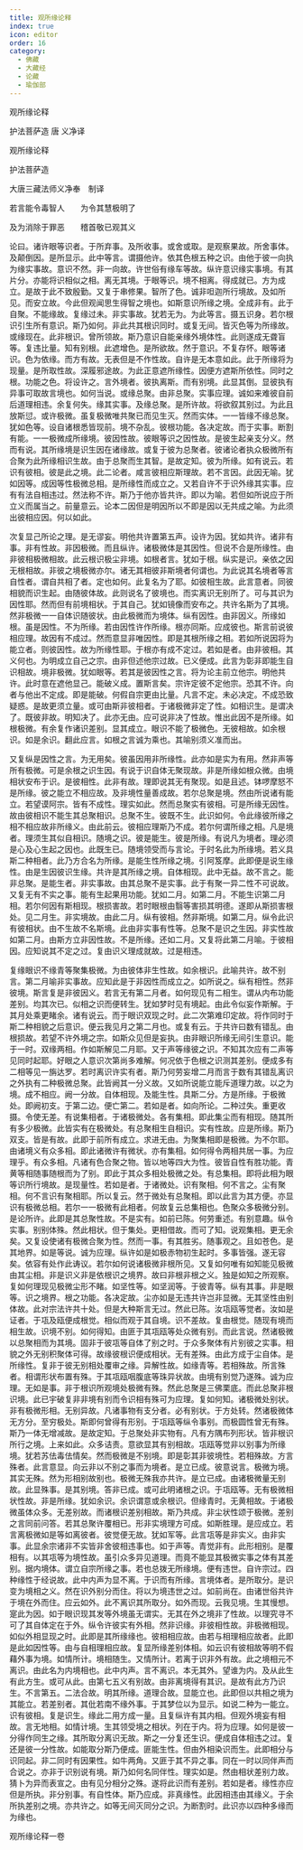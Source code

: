 ```yaml
---
title: 观所缘论释
index: true
icon: editor
order: 16
category:
  - 佛藏
  - 大藏经
  - 论藏
  - 瑜伽部
---
```


  观所缘论释  

护法菩萨造  唐 义净译  

观所缘论释  

护法菩萨造  

大唐三藏法师义净奉　制译  

若言能令毒智人　　为令其慧极明了  

及为消除于罪恶　　稽首敬已观其义  

论曰。诸许眼等识者。于所弃事。及所收事。或舍或取。是观察果故。所舍事体。及颠倒因。是所显示。此中等言。谓摄他许。依其色根五种之识。由他于彼一向执为缘实事故。意识不然。非一向故。许世俗有缘车等故。纵许意识缘实事境。有其片分。亦能将识相似之相。离无其境。于眼等识。境不相离。得成就已。方为成立。是故于此不致殷勤。又复于串修果。智所了色。诚非呾迦所行境故。及如所见。而安立故。今此但观闻思生得智之境也。如斯意识所缘之境。全成非有。此于自聚。不能缘故。复缘过未。非实事故。犹若无为。为此等言。摄五识身。若尔根识引生所有意识。斯乃如何。非此共其根识同时。或复无间。皆灭色等为所缘故。或缘现在。此非根识。曾所领故。斯乃意识自能亲缘外境体性。此则遂成无聋盲等。复违比量。知有别根。此遮增色。是所欲故。然于意识。不复存怀。眼等诸识。色为依缘。而方有故。无表但是不作性故。自许是无本意如此。此于所缘将为现量。是所取性故。深履邪途故。为此正意遮所缘性。因便方遮斯所依性。同时之根。功能之色。将设许之。言外境者。彼执离斯。而有别境。此显其倒。显彼执有异事可取故言境也。如何当说。或缘总聚。由非总聚。实事应理。诚如来难彼自前后道理相违。余复何失。缘其实事。及缘总聚。是所许故。将欲叙其别过。为此且放斯愆。或许极微。虽复极微唯共聚已而见生灭。然而实体。一一皆缘不缘总聚。犹如色等。设自诸根悉皆现前。境不杂乱。彼根功能。各决定故。而于实事。断割有能。一一极微成所缘境。彼因性故。彼眼等识之因性故。是彼生起亲支分义。然而有说。其所缘境是识生因在诸缘故。或复于彼为总聚者。彼诸论者执众极微所有合聚为此所缘相识生故。由于总聚而生其智。是故定知。彼为所缘。如有说云。若识有彼相。彼是此之境。此二论者。咸言彼相应斯理故。若不言因。此因无喻。犹如因等。成因等性极微总相。是所缘性而成立之。又若自许不于识外缘其实事。应有有法自相违过。然法称不许。斯乃于他亦皆共许。即以为喻。若但如所说应于所立义而属当之。前量意云。论本二因但是明因所以不即是因以无共成之喻。为此须出彼相应因。何以如此。  

次复显己所论之理。是无谬妄。明他共许置第五声。设许为因。犹如共许。诸非有事。非有性故。非因极微。而且纵许。诸极微体是其因性。但说不合是所缘性。由非彼相极微相故。此云根识极尘非境。如根者言。犹如于根。纵实是识。亲依之因无根相故。非彼之境极微亦尔。诸无其相彼非斯境者何谓也。为此说其名境者等言自性者。谓自共相了者。定也如何。此复名为了耶。如彼相生故。此言意者。同彼相貌而识生起。由随彼体故。此则说名了彼境也。而实离识无别所了。可与其识为因性耶。然而但有前境相状。于其自己。犹如镜像而安布之。共许名斯为了其境。然非极微一一自体识随彼状。由此极微而为境体。纵有因性。由非因义。所缘如根。虽是因性。不为所缘。若由因性许作所缘。根亦同斯。应成彼也。斯言前说彼相应理。故因有不成过。然而意显非唯因性。即是其根所缘之相。若如所说因将为能立者。则彼因性。故为所缘性耶。于根亦有成不定过。若如是者。由非彼相。其义何也。为明成立自己之宗。由非但述他宗过故。已义便成。此言为彰非即能生自识相故。境非极微。犹如眼等。若其是彼因性之言。将为论主前立他宗。明他共许。此时意在遮他显己。能破义成。置斯言矣。宗许定彼不定他宗。恐其不许。向者与他出不定成。即是能破。何假自宗更由比量。凡言不定。未必决定。不成恐致疑惑。是故更须立量。或可由斯非彼相者。于诸极微非定了性。如相识生。是谓决了。既彼非故。明知决了。此亦无由。应可说非决了性故。惟出此因不是所缘。如根极微。有余复作诸识差别。显其成立。眼识不能了极微色。无彼相故。如余根识。如是余识。翻此应言。如根之言诚为乘也。其喻别须义准而出。  

又复纵是因性之言。为无用矣。彼虽因用非所缘性。此亦如是实为有用。然非声等所有极微。可是余根之识生因。有说于识自体无聚现故。非是所缘如根众微。由境相状安布于识。是彼相性。此非有故。理即说其无有聚现。如是且述。钵啰摩怒不是所缘。彼之能立不相应故。及非境性量善成故。若尔总聚是境。然由所说诸有能立。若望谟阿宗。皆有不成性。理实如此。然而总聚实有彼相。可是所缘无因性。故由彼相识不能生其总聚相识。总聚不生。彼既不生。此识如何。令此缘彼所缘之相不相应故非所缘义。由此前云。彼相应理斯乃不成。若尔何谓所缘之相。凡是境者。理须生其似自相识。随境之识。彼是能生。彼是所缘。有说凡为境者。理必须是心及心生起之因也。此既生已。随境领受而与言论。于时名此为所缘境。若义具斯二种相者。此乃方合名为所缘。是能生性所缘之境。引阿笈摩。此即便是说生缘性。由是生因彼识生缘。共许是其所缘之境。自体相现。此中无益。故不言之。能非总聚。是能生者。非实事故。由其总聚不是实事。此于有聚一异二性不可说故。又复无有不实之事。能有生起果用功能。犹如二月。如第二月。不能生识第二月相。若尔何因有斯相现。根损害故。若时眼根由翳等害损其明德。遂即从斯损害根处。见二月生。非实境故。由此二月。纵有彼相。然非斯境。如第二月。纵令此识有彼相状。由不生故不名斯境。此由非实事有性等。总聚不是识之生因。非实性故如第二月。由斯方立非因性故。不是所缘。还如二月。又复将此第二月喻。于彼相因。应知说其不定之过。复由识义理成就故。过是相违。  

复缘眼识不缘青等聚集极微。为由彼体非生性故。如余根识。此喻共许。故不别言。第二月喻非实事故。应知此是于非因性而成立之。如所说之。纵有相性。然非彼境。斯言复是非彼因义。若言无有第二月者。如何现见有二相生。谓从内布功能差别。均其次已。似相之识而便转生。犹如梦时见有境起。由此令似妄作斯解。于其月处乘更睹余。诸有说云。而于眼识双现之时。此二次第难印定故。将作同时于斯二种相貌之后意识。便云我见月之第二月也。或复有云。于共许曰数有错乱。由根损故。若望不许外境之宗。如斯众见但是妄执。由非眼识所缘无间引生意识。能于一时。双缘两相。作如斯解见二月耶。又于声等缘彼之识。不知其次应有二声等见同时起耶。好眼之人意识次第尚多难解。何况依于色根之识测其差别。便成多有二相等见一旃达罗。若时离识许实有者。斯乃何劳妄增二月而言于数有其错乱离识之外执有二种极微总聚。此皆阙其一分义故。又如所说能立能斥道理力故。以之为境。成不相应。阙一分故。自体相现。及能生性。具斯二分。方是所缘。于极微处。即阙初支。于第二边。便亡第二。若如是者。如向所论。二种过失。重更收摄。令使无差。有说集相者。于诸极微处。各有集相。即此集尘而有相现。随其所有多少极微。此皆实有在极微处。有总聚相生自相识。实有性故。应是所缘。斯乃双支。皆是有故。此即于前所有成立。求进无由。为聚集相即是极微。为不尔耶。由诸境义有众多相。即此诸微许有微状。亦有集相。如何得令两相共居一事。为应理乎。有众多相。凡诸有色合聚之物。皆以地等四大为性。彼皆自性有胜功能。青黄等相随事随根而为了别。即此于其众多相处极微之处。有总集相。即将此相为眼等识所行境故。是现量性。若如是者。于诸微处。识有聚相。何不言之。尘有聚相。何不言识有聚相耶。所以复云。然于微处有总聚相。即以此言为其方便。亦显识有极微总相。若尔一一极微有此相者。何故复云总集相也。色聚众多极微分别。是论所许。此即是其总聚性故。不是实有。如前已陈。何劳重述。有别意趣。纵令实事。别别体殊。然此相状。但于集处。更相借故。而可了知。说观集相。更无余矣。又复设使诸有极微合聚为性。然而一事。有其胜劣。随事观之。且如苍色。是其地界。如是等说。诚为应理。纵许如是如极赤物初生起时。多事皆强。遂无容矣。依容有处作此诪议。若尔如何说诸极微非根所见。又复如何唯有如知能见极微由其尘相。非是识义非是依根识之境界。故曰非根非根之义。独是如知之所观察。复如何理现见极微尘形不睹。如坚性等。如坚润等。于彼青等。纵有其事。非是眼等。识之境界。根之功能。各决定故。尘亦如是无违共许岂非显微。无其坚性由别体故。此对宗法许共十处。但是大种斯言无过。然此已陈。汝瓨瓯等觉者。汝如是证者。于瓨及瓯便成根觉。相似而观于其自境。识不差故。复由根觉。随现有境而相生故。识境不别。如何得知。由匪于其瓨瓯等处众微有别。而此言说。然诸极微以总聚相而为其境。固非于彼瓨等自体了别之时。于众多聚体有片别彼之实事。相貌之外无别积聚体可得。故缘彼根识便成相状。无有差殊。由此方成于尘自体。是所缘性。复非于彼无别相处覆审之缘。异解性故。如缘青等。若相殊故。所言殊者。相谓形状布置有殊。于其瓨瓯咽腹底等珠异状故。由境有别觉乃遂殊。诚为应理。无如是事。非于根识所观境处极微有殊。然此总聚是三佛栗底。而此总聚非根识境。此已宇破复非非境有别而令识相有殊可为应理。复如何知。诸极微处别状。非有极微形相。无别异故。凡诸事物有支分者。必有别状。于方处转。然诸极微体无方分。至穷极处。斯即何曾得有形别。于瓨瓯等纵令事别。而极圆性曾无有殊。斯乃一体无增减故。是故定知。于总聚处非实物有。凡有方隅布列形状。皆非根识所行之境。上来如此。众多诘责。意欲显其有别相故。瓨瓯等觉非以别事为所缘境。犹若苏佉毒佉情矣。然而极微是不别境。即是彰其非彼境性。若相殊故。方言殊者。此言意显。向云非以不别之事而为境者。是立已成。彼意说言。极微为境。其实无殊。然为形相别故别也。极微无殊我亦共许。是立已成。由诸极微量无别故。此显殊事。是其别境。答非已成。或可此明诸根之识。于瓨瓯等。无有极微相状性故。非是所缘。犹如余识。余识谓意或余根识。但缘青时。无黄相故。于诸极微虽体众多。无差别故。而诸根识差别相故。斯乃共成。非尘状性颂于极微。差别之言同前问答。若其总聚许覆相已。形非实境理方可成。如斯胜理。是应成立。若言离极微如是等如离彼者。彼觉便无故。犹如军等。此言瓨等是非实义。由非实事。此显余宗诸非不实皆非舍彼相违事也。如于声等。青觉非有。此形相别。是覆相有。以其瓨等为境性故。虽引众多异见道理。而竟不能显其极微实事之体有其差别。据内境体。谓立自宗所缘之事。若也总拨无所缘境。便有违世。自许宗过。四种缘性于经说故。此中内声为显不离。于识而有所缘。言境体者。是所取分。是识变为境相之义。然在识外别分而住。将以为境违世之过。如前尚在。由诸世俗共许于境在外而住。应云如外。此不离识其所取分。如外而现。云我见境。生其慢想。寔此为因。如于眼识现其发等外境虽无谓实。无其在外之境非了性故。以理究寻不可了其自体定在于外。纵令许彼实有外相。然非识缘。非彼相性故。非极微相现。如似外相显现之时。此即是其所缘缘也。彼相相应故。由若与相理相应故者。此即是此如因性等。由与自相理相应故。复显所缘差别体相。如云识有彼相故等明不假藉外事为境。如情所计。境相随生。又情所计。若离于识非外有故。此之境相元不离识。由此名为内境相也。此中内声。言不离识。本无其外。望谁为内。及从此生有此方生。或可从此。由第七五义有别故。由非离境得有其识。是故有此方乃识生。不言第五。二法合故。明其所缘。道理合故。显能立也。此即但以共相之境为其能立。若差别者。其仳若南不缘外事。于其梦位以为显示。如说二种为一能立。识有彼相。复是识生。缘此二用方成一量。且复纵许有其内相。但观外境妄有相故。言无地相。如情计境。生其领受境之相状。列在于内。将为应理。如何是彼一分得作同生之缘。其所取分离识无故。斯之一分复还生识。便成自体相违之过。复还是彼一分性故。如能取分斯乃便成。匪能生性。但由外相染识而生。此即相分与识同起。非二同时有因果性。如牛两角。又匪于其不异之事。同在一时以同伴声而合说之。亦非于识别说有境。斯乃如何名同伴性。理实如是。然由相状差别力故。猜卜为异而表宣之。由有见分相分之殊。遂将此识而有差别。若如是者。缘性亦应但是所执。非分别事。有自性体。斯乃应成。非真缘性。此因相违由其缘义。于余所执差别之境。亦共许之。如等无间灭同分之识。为断割时。此识亦以四种多缘而为缘也。  

观所缘论释一卷  
